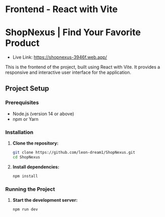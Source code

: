 # Frontend - React with Vite

# ShopNexus | Find Your Favorite Product

- Live Link: https://shopnexus-3946f.web.app/

This is the frontend of the project, built using React with Vite. It provides a responsive and interactive user interface for the application.

## Project Setup

### Prerequisites

- Node.js (version 14 or above)
- npm or Yarn

### Installation

1. **Clone the repository:**
   ```bash
   git clone https://github.com/leon-dream1/ShopNexus.git
   cd ShopNexus

2. **Install dependencies:**
   ```bash
   npm install

### Running the Project

1. **Start the development server:**
   ```bash
   npm run dev

